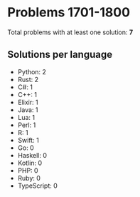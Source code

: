 # Problems 1701-1800

Total problems with at least one solution: **7**

## Solutions per language

- Python: 2
- Rust: 2
- C#: 1
- C++: 1
- Elixir: 1
- Java: 1
- Lua: 1
- Perl: 1
- R: 1
- Swift: 1
- Go: 0
- Haskell: 0
- Kotlin: 0
- PHP: 0
- Ruby: 0
- TypeScript: 0
